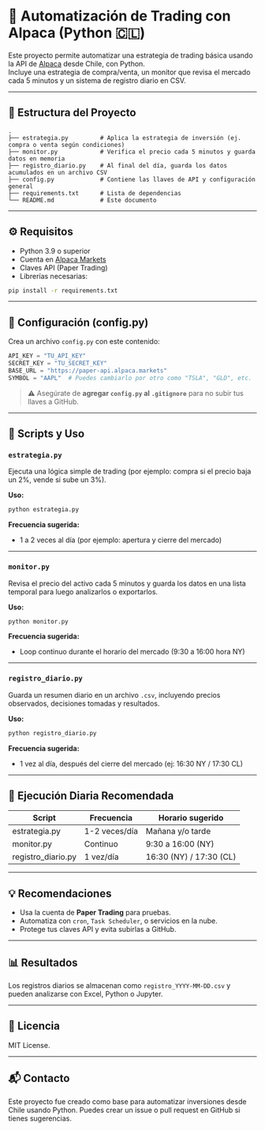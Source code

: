 # 🤖 Automatización de Trading con Alpaca (Python 🇨🇱)

Este proyecto permite automatizar una estrategia de trading básica usando la API de [Alpaca](https://alpaca.markets/) desde Chile, con Python.  
Incluye una estrategia de compra/venta, un monitor que revisa el mercado cada 5 minutos y un sistema de registro diario en CSV.

---

## 📁 Estructura del Proyecto

```
.
├── estrategia.py         # Aplica la estrategia de inversión (ej. compra o venta según condiciones)
├── monitor.py            # Verifica el precio cada 5 minutos y guarda datos en memoria
├── registro_diario.py    # Al final del día, guarda los datos acumulados en un archivo CSV
├── config.py             # Contiene las llaves de API y configuración general
├── requirements.txt      # Lista de dependencias
└── README.md             # Este documento
```

---

## ⚙️ Requisitos

- Python 3.9 o superior
- Cuenta en [Alpaca Markets](https://alpaca.markets/)
- Claves API (Paper Trading)
- Librerías necesarias:

```bash
pip install -r requirements.txt
```

---

## 🔐 Configuración (config.py)

Crea un archivo `config.py` con este contenido:

```python
API_KEY = "TU_API_KEY"
SECRET_KEY = "TU_SECRET_KEY"
BASE_URL = "https://paper-api.alpaca.markets"
SYMBOL = "AAPL"  # Puedes cambiarlo por otro como "TSLA", "GLD", etc.
```

> ⚠️ Asegúrate de **agregar `config.py` al `.gitignore`** para no subir tus llaves a GitHub.

---

## 🚦 Scripts y Uso

### `estrategia.py`

Ejecuta una lógica simple de trading (por ejemplo: compra si el precio baja un 2%, vende si sube un 3%).

**Uso:**

```bash
python estrategia.py
```

**Frecuencia sugerida:**  
- 1 a 2 veces al día (por ejemplo: apertura y cierre del mercado)

---

### `monitor.py`

Revisa el precio del activo cada 5 minutos y guarda los datos en una lista temporal para luego analizarlos o exportarlos.

**Uso:**

```bash
python monitor.py
```

**Frecuencia sugerida:**  
- Loop continuo durante el horario del mercado (9:30 a 16:00 hora NY)

---

### `registro_diario.py`

Guarda un resumen diario en un archivo `.csv`, incluyendo precios observados, decisiones tomadas y resultados.

**Uso:**

```bash
python registro_diario.py
```

**Frecuencia sugerida:**  
- 1 vez al día, después del cierre del mercado (ej: 16:30 NY / 17:30 CL)

---

## 📅 Ejecución Diaria Recomendada

| Script              | Frecuencia     | Horario sugerido        |
|---------------------|----------------|--------------------------|
| estrategia.py       | 1-2 veces/día  | Mañana y/o tarde         |
| monitor.py          | Continuo       | 9:30 a 16:00 (NY)        |
| registro_diario.py  | 1 vez/día      | 16:30 (NY) / 17:30 (CL)  |

---

## 💡 Recomendaciones

- Usa la cuenta de **Paper Trading** para pruebas.
- Automatiza con `cron`, `Task Scheduler`, o servicios en la nube.
- Protege tus claves API y evita subirlas a GitHub.

---

## 📊 Resultados

Los registros diarios se almacenan como `registro_YYYY-MM-DD.csv` y pueden analizarse con Excel, Python o Jupyter.

---

## 📝 Licencia

MIT License.

---

## 📬 Contacto

Este proyecto fue creado como base para automatizar inversiones desde Chile usando Python. Puedes crear un issue o pull request en GitHub si tienes sugerencias.
